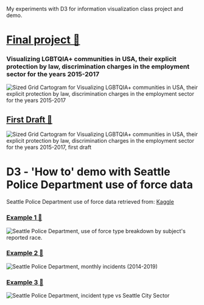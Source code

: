 My experiments with D3 for information visualization class project and demo.


# [Final project 🔗](http://prasadthakur.info/viz-design-demo/final-2.html) 
### Visualizing LGBTQIA+ communities in USA, their explicit protection by law, discrimination charges in the employment sector for the years 2015-2017
![Sized Grid Cartogram for Visualizing LGBTQIA+ communities in USA, their explicit protection by law, discrimination charges in the employment sector for the years 2015-2017](https://user-images.githubusercontent.com/43764832/85897609-7f3bb280-b7af-11ea-986e-30af93d48722.png)


## [First Draft 🔗](http://prasadthakur.info/viz-design-demo/final.html) 
![Sized Grid Cartogram for Visualizing LGBTQIA+ communities in USA, their explicit protection by law, discrimination charges in the employment sector for the years 2015-2017, first draft](https://user-images.githubusercontent.com/43764832/85897715-c033c700-b7af-11ea-9913-df2ed960b1be.png)


# D3 - 'How to' demo with Seattle Police Department use of force data
Seattle Police Department use of force data retrieved from: [Kaggle](https://www.kaggle.com/city-of-seattle/seattle-use-of-force)

### [Example 1 🔗](http://prasadthakur.info/viz-design-demo/example1.html)
![Seattle Police Department, use of force type breakdown by subject's reported race.](https://raw.github.com/prsdthkr/viz-design-demo/master/screenshots/example1.png)

### [Example 2 🔗](http://prasadthakur.info/viz-design-demo/example2.html)
![Seattle Police Department, monthly incidents (2014-2019)](https://raw.github.com/prsdthkr/viz-design-demo/master/screenshots/example2.png)

### [Example 3 🔗](http://prasadthakur.info/viz-design-demo/example3.html)
![Seattle Police Department, incident type vs Seattle City Sector](https://raw.github.com/prsdthkr/viz-design-demo/master/screenshots/example3.png)
